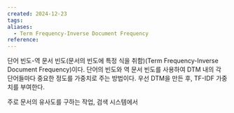 ```yaml
---
created: 2024-12-23
tags: 
aliases:
  - Term Frequency-Inverse Document Frequency
reference:
---
```

단어 빈도-역 문서 빈도(문서의 빈도에 특정 식을 취함)(Term Frequency-Inverse Document Frequency)이다.
단어의 빈도와 역 문서 빈도를 사용하여 DTM 내의 각 단어들마다 중요한 정도를 가중치로 주는 방법이다.
우선 DTM을 만든 후, TF-IDF 가중치를 부여한다.

주로 문서의 유사도를 구하는 작업, 검색 시스템에서